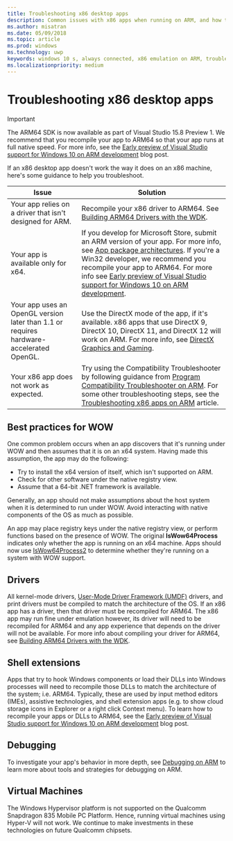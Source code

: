 ```yaml
---
title: Troubleshooting x86 desktop apps
description: Common issues with x86 apps when running on ARM, and how to fix them.
ms.author: misatran
ms.date: 05/09/2018
ms.topic: article
ms.prod: windows
ms.technology: uwp
keywords: windows 10 s, always connected, x86 emulation on ARM, troubleshooting
ms.localizationpriority: medium
---
```


# Troubleshooting x86 desktop apps
>[!IMPORTANT]
> The ARM64 SDK is now available as part of Visual Studio 15.8 Preview 1. We recommend that you recompile your app to ARM64 so that your app runs at full native speed. For more info, see the [Early preview of Visual Studio support for Windows 10 on ARM development](https://blogs.windows.com/buildingapps/2018/05/08/visual-studio-support-for-windows-10-on-arm-development/) blog post.

If an x86 desktop app doesn't work the way it does on an x86 machine, here's some guidance to help you troubleshoot.

|Issue|Solution|
|-----|--------|
| Your app relies on a driver that isn't designed for ARM. | Recompile your x86 driver to ARM64. See [Building ARM64 Drivers with the WDK](https://docs.microsoft.com/en-us/windows-hardware/drivers/develop/building-arm64-drivers). |
| Your app is available only for x64. | If you develop for Microsoft Store, submit an ARM version of your app. For more info, see [App package architectures](../packaging/device-architecture.md). If you're a Win32 developer, we recommend you recompile your app to ARM64. For more info see [Early preview of Visual Studio support for Windows 10 on ARM development](https://blogs.windows.com/buildingapps/2018/05/08/visual-studio-support-for-windows-10-on-arm-development/). |
| Your app uses an OpenGL version later than 1.1 or requires hardware-accelerated OpenGL. | Use the DirectX mode of the app, if it's available. x86 apps that use DirectX 9, DirectX 10, DirectX 11, and DirectX 12 will work on ARM. For more info, see [DirectX Graphics and Gaming](https://msdn.microsoft.com/en-us/library/windows/desktop/ee663274(v=vs.85).aspx). |
| Your x86 app does not work as expected. | Try using the Compatibility Troubleshooter by following guidance from [Program Compatibility Troubleshooter on ARM](apps-on-arm-program-compat-troubleshooter.md). For some other troubleshooting steps, see the [Troubleshooting x86 apps on ARM](apps-on-arm-troubleshooting-x86.md) article. |

## Best practices for WOW
One common problem occurs when an app discovers that it's running under WOW and then assumes that it is on an x64 system. Having made this assumption, the app may do the following:

- Try to install the x64 version of itself, which isn't supported on ARM.
- Check for other software under the native registry view.
- Assume that a 64-bit .NET framework is available.

Generally, an app should not make assumptions about the host system when it is determined to run under WOW. Avoid interacting with native components of the OS as much as possible.

An app may place registry keys under the native registry view, or perform functions based on the presence of WOW. The original **IsWow64Process**  indicates only whether the app is running on an x64 machine. Apps should now use [IsWow64Process2](https://msdn.microsoft.com/en-us/library/windows/desktop/mt804318(v=vs.85).aspx) to determine whether they're running on a system with WOW support. 

## Drivers 
All kernel-mode drivers, [User-Mode Driver Framework (UMDF)](https://docs.microsoft.com/windows-hardware/drivers/wdf/overview-of-the-umdf) drivers, and print drivers must be compiled to match the architecture of the OS. If an x86 app has a driver, then that driver must be recompiled for ARM64. The x86 app may run fine under emulation however, its driver will need to be recompiled for ARM64 and any app experience that depends on the driver will not be available. For more info about compiling your driver for ARM64, see [Building ARM64 Drivers with the WDK](https://docs.microsoft.com/windows-hardware/drivers/develop/building-arm64-drivers).

## Shell extensions 
Apps that try to hook Windows components or load their DLLs into Windows processes will need to recompile those DLLs to match the architecture of the system; i.e. ARM64. Typically, these are used by input method editors (IMEs), assistive technologies, and shell extension apps (e.g. to show cloud storage icons in Explorer or a right click Context menu). To learn how to recompile your apps or DLLs to ARM64, see the [Early preview of Visual Studio support for Windows 10 on ARM development](https://blogs.windows.com/buildingapps/2018/05/08/visual-studio-support-for-windows-10-on-arm-development/) blog post. 

## Debugging
To investigate your app's behavior in more depth, see [Debugging on ARM](https://docs.microsoft.com/en-us/windows-hardware/drivers/debugger/debugging-arm64) to learn more about tools and strategies for debugging on ARM.

## Virtual Machines
The Windows Hypervisor platform is not supported on the Qualcomm Snapdragon 835 Mobile PC Platform. Hence, running virtual machines using Hyper-V will not work. We continue to make investments in these technologies on future Qualcomm chipsets. 